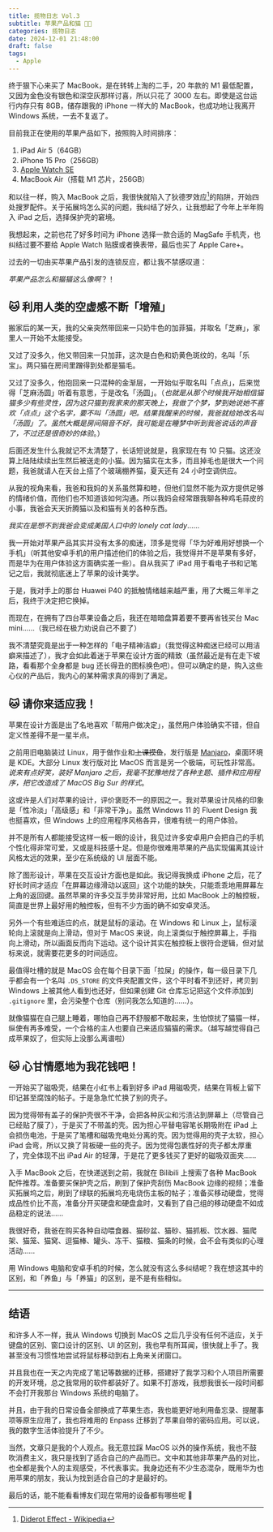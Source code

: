```yaml
---
title: 揽物日志 Vol.3
subtitle: 苹果产品和猫 🍎🐱
categories: 揽物日志
date: 2024-12-01 21:48:00
draft: false
tags:
  - Apple
---
```


终于狠下心来买了 MacBook，是在转转上淘的二手，20 年款的 M1 最低配置，又因为金色没有银色和深空灰那样讨喜，所以只花了 3000 左右。即使是这台运行内存只有 8GB，储存跟我的 iPhone 一样大的 MacBook，也成功地让我离开 Windows 系统，一去不复返了。

<!--more-->

目前我正在使用的苹果产品如下，按照购入时间排序：

1. iPad Air 5（64GB）
2. iPhone 15 Pro（256GB）
3. [Apple Watch SE](/posts/揽物日志-vol-2/)
4. MacBook Air（搭载 M1 芯片，256GB）

和以往一样，购入 MacBook 之后，我很快就陷入了狄德罗效应[^1]的陷阱，开始四处搜罗配件。关于拓展坞怎么买的问题，我纠结了好久，让我想起了今年上半年购入 iPad 之后，选择保护壳的窘境。

我想起来，之前也花了好多时间为 iPhone 选择一款合适的 MagSafe 手机壳，也纠结过要不要给 Apple Watch 贴膜或者换表带，最后也买了 Apple Care+。

过去的一切由买苹果产品引发的连锁反应，都让我不禁感叹道：

*苹果产品怎么和猫猫这么像啊*？！

## 🐱 利用人类的空虚感不断「增殖」

搬家后的某一天，我的父亲突然带回来一只奶牛色的加菲猫，并取名「芝麻」，家里人一开始不太能接受。

又过了没多久，他又带回来一只加菲，这次是白色和奶黄色斑纹的，名叫「乐宝」。两只猫在房间里蹭得到处都是猫毛。

又过了没多久，他抱回来一只混种的金渐层，一开始似乎取名叫「点点」，后来觉得「芝麻汤圆」听着有意思，于是改名「汤圆」。（*也就是从那个时候我开始相信猫猫多少有些灵性，因为这只猫到我家来的那天晚上，我做了个梦，梦到她说她不喜欢「点点」这个名字，要不叫「汤圆」吧。结果我醒来的时候，我爸就给她改名叫「汤圆」了。虽然大概是房间隔音不好，我可能是在睡梦中听到我爸说话的声音了，不过还是很奇妙的体验*。）

后面还发生什么我就记不太清楚了，长话短说就是，我家现在有 10 只猫。这还没算上陆陆续续出生然后被送走的小猫。因为猫实在太多，而且掉毛也是很大一个问题，我爸就请人在天台上搭了个玻璃棚养猫，夏天还有 24 小时空调供应。

从我的视角来看，我爸和我妈的关系虽然算和睦，但他们显然不能为双方提供足够的情绪价值，而他们也不知道该如何沟通。所以我妈会经常跟我聊各种鸡毛蒜皮的小事，我爸会天天折腾猫以及和猫有关的各种东西。

*我实在是想不到我爸会变成美国人口中的 lonely cat lady*……

我一开始对苹果产品其实并没有太多的痴迷，顶多是觉得「华为好难用好想换一个手机」（听其他安卓手机的用户描述他们的体验之后，我觉得并不是苹果有多好，而是华为在用户体验这方面确实差一些）。自从我买了 iPad 用于看电子书和记笔记之后，我就彻底迷上了苹果的设计美学。

于是，我对手上的那台 Huawei P40 的抵触情绪越来越严重，用了大概三年半之后，我终于决定把它换掉。

而现在，在拥有了四台苹果设备之后，我还在暗暗盘算着要不要再省钱买台 Mac mini……（我已经在极力劝说自己不要了）

我不清楚究竟是出于一种怎样的「电子精神洁癖」（我觉得这种痴迷已经可以用洁癖来描述了），我才会如此着迷于苹果在设计方面的精致（虽然最近是有在走下坡路，看看那个全身都是 bug 还长得丑的图标换色吧）。但可以确定的是，购入这些心仪的产品后，我内心的某种需求真的得到了满足。

## 🐱 请你来适应我！

苹果在设计方面是出了名地喜欢「帮用户做决定」，虽然用户体验确实不错，但自定义性差得不是一星半点。

之前用旧电脑装过 Linux，用于做作业和~~上课摸鱼~~，发行版是 [Manjaro](posts/manjaro-桌面折腾记/)，桌面环境是 KDE。大部分 Linux 发行版对比 MacOS 而言是另一个极端，可玩性非常高。*说来有点好笑，装好 Manjaro 之后，我毫不犹豫地找了各种主题、插件和应用程序，把它改造成了 MacOS Big Sur 的样式*。

这或许是人们对苹果的设计，评价褒贬不一的原因之一。我对苹果设计风格的印象是「性冷淡」「高级感」和「非常干净」。虽然 Windows 11 的 Fluent Design 我也挺喜欢，但 Windows 上的应用程序风格各异，很难有统一的用户体验。

并不是所有人都能接受这样一板一眼的设计，我见过许多安卓用户会把自己的手机个性化得非常可爱，又或是科技感十足。但是你很难用苹果的产品实现偏离其设计风格太远的效果，至少在系统级的 UI 层面不能。

除了图形设计，苹果在交互设计方面也是如此。我记得我换成 iPhone 之后，花了好长时间才适应「在屏幕边缘滑动以返回」这个功能的缺失，只能乖乖地用屏幕左上角的返回键。虽然苹果的许多交互手势非常好用，比如 MacBook 上的触控板，简直是世界上最好用的触控板，但有不少方面的确不如安卓灵活。

另外一个有些难适应的点，就是鼠标的滚动。在 Windows 和 Linux 上，鼠标滚轮向上滚就是向上滑动，但对于 MacOS 来说，向上滚类似于触控屏幕上，手指向上滑动，所以画面反而向下运动。这个设计其实在触控板上很符合逻辑，但对鼠标来说，就需要花更多的时间适应。

最值得吐槽的就是 MacOS 会在每个目录下面「拉屎」的操作，每一级目录下几乎都会有一个名叫 `.DS_STORE` 的文件夹配置文件，这个平时看不到还好，拷贝到 Windows 上被其他人看到也还好，但如果创建 Git 仓库忘记把这个文件添加到 `.gitignore` 里，会污染整个仓库（别问我怎么知道的……）。

就像猫猫在自己腿上睡着，哪怕自己再不舒服都不敢起来，生怕惊扰了猫猫一样，纵使有再多难受，一个合格的主人也要自己来适应猫猫的需求。（越写越觉得自己成苹果奴了，但实际上没那么离谱啦）

## 🐱 心甘情愿地为我花钱吧！

一开始买了磁吸壳，结果在小红书上看到好多 iPad 用磁吸壳，结果在背板上留下印记甚至腐蚀的帖子。于是急急忙忙换了别的壳子。

因为觉得带有盖子的保护壳很不干净，会把各种灰尘和污渍沾到屏幕上（尽管自己已经贴了膜了），于是买了不带盖的壳。因为担心平替电容笔长期吸附在 iPad 上会损伤电池，于是买了笔槽和磁吸充电处分离的壳。因为觉得用的壳子太软，担心 iPad 会弯，所以又换了背板硬一些的壳子。因为觉得包裹性好的壳子都太厚重了，完全体现不出 iPad Air 的轻薄，于是花了更多钱买了更好的磁吸双面夹……

入手 MacBook 之后，在快递送到之前，我就在 Bilibili 上搜索了各种 MacBook 配件推荐。准备要买保护壳之后，刷到了保护壳刮伤 MacBook 边缘的视频；准备买拓展坞之后，刷到了绿联的拓展坞充电烧伤主板的帖子；准备买移动硬盘，觉得成品性价比不高，准备分开买硬盘和硬盘盒时，又看到了自己组的移动硬盘不如成品稳定的说法……

我很好奇，我爸在购买各种自动喂食器、猫砂盆、猫砂、猫抓板、饮水器、猫爬架、猫笼、猫窝、逗猫棒、罐头、冻干、猫粮、猫条的时候，会不会有类似的心理活动……

用 Windows 电脑和安卓手机的时候，怎么就没有这么多纠结呢？我在想这其中的区别，和「养鱼」与「养猫」的区别，是不是有些相似。

---

## 结语

和许多人不一样，我从 Windows 切换到 MacOS 之后几乎没有任何不适应，关于键盘的区别、窗口设计的区别、UI 的区别，我也早有所耳闻，很快就上手了。我甚至没有习惯性地尝试将鼠标移动到右上角来关闭窗口。

并且我也在一天之内完成了笔记等数据的迁移，搭建好了我学习和个人项目所需要的开发环境，总之我常用的软件都装好了。如果不打游戏，我想我很长一段时间都不会打开我那台 Windows 系统的电脑了。

并且，由于我的日常设备全部换成了苹果生态，我也能更好地利用备忘录、提醒事项等原生应用了，我也将难用的 Enpass 迁移到了苹果自带的密码应用。可以说，我的数字生活体验提升了不少。

当然，文章只是我的个人观点。我无意拉踩 MacOS 以外的操作系统，我也不鼓吹消费主义，我只是找到了适合自己的产品而已。文中和其他非苹果产品的对比，也全都是我个人的主观感受，不代表事实。我身边还有不少生态混杂，既用华为也用苹果的朋友，我认为找到适合自己的才是最好的。

最后的话，能不能看看博友们现在常用的设备都有哪些呢 👀

[^1]: [Diderot Effect - Wikipedia](https://en.wikipedia.org/wiki/Diderot_effect)
